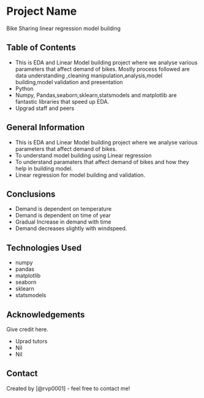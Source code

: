 # Project Name
Bike Sharing linear regression model building

## Table of Contents
* This is EDA and Linear Model building project where we analyse various parameters that affect demand of bikes.
    Mostly process followed are data  understanding ,cleaning  manipulation,analysis,model building,model validation and presentation
* Python
* Numpy, Pandas,seaborn,sklearn,statsmodels and matplotlib are fantastic libraries that speed up EDA.
* Upgrad staff and peers

<!-- You can include any other section that is pertinent to your problem -->

## General Information
- This is EDA and Linear Model building project where we analyse various parameters that affect demand of bikes.
- To understand model building using Linear regression
- To understand paramaters that affect demand of bikes and how they help in building model.
- Linear regression for model building and validation.

<!-- You don't have to answer all the questions - just the ones relevant to your project. -->

## Conclusions
- Demand is dependent on temperature
- Demand is dependent on time of year
- Gradual Increase in demand with time
- Demand decreases slightly with windspeed.

<!-- You don't have to answer all the questions - just the ones relevant to your project. -->


## Technologies Used
- numpy
- pandas
- matplotlib
- seaborn
- sklearn
- statsmodels
<!-- As the libraries versions keep on changing, it is recommended to mention the version of library used in this project -->

## Acknowledgements
Give credit here.
- Uprad tutors
- Nil
- Nil


## Contact
Created by [@rvp0001] - feel free to contact me!


<!-- Optional -->
<!-- ## License -->
<!-- This project is open source and available under the [... License](). -->

<!-- You don't have to include all sections - just the one's relevant to your project -->